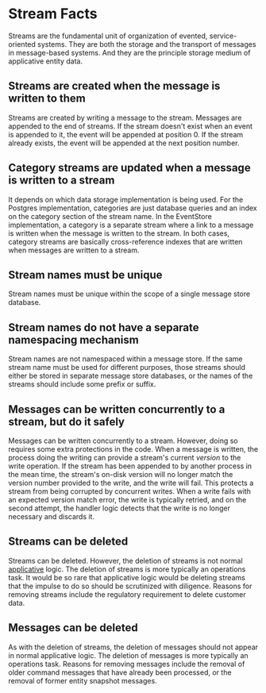 # Stream Facts

Streams are the fundamental unit of organization of evented, service-oriented systems. They are both the storage and the transport of messages in message-based systems. And they are the principle storage medium of applicative entity data.

## Streams are created when the message is written to them

Streams are created by writing a message to the stream. Messages are appended to the end of streams. If the stream doesn't exist when an event is appended to it, the event will be appended at position 0. If the stream already exists, the event will be appended at the next position number.

## Category streams are updated when a message is written to a stream

It depends on which data storage implementation is being used. For the Postgres implementation, categories are just database queries and an index on the category section of the stream name. In the EventStore implementation, a category is a separate stream where a link to a message is written when the message is written to the stream. In both cases, category streams are basically cross-reference indexes that are written when messages are written to a stream.

## Stream names must be unique

Stream names must be unique within the scope of a single message store database.

## Stream names do not have a separate namespacing mechanism

Stream names are not namespaced within a message store. If the same stream name must be used for different purposes, those streams should either be stored in separate message store databases, or the names of the streams should include some prefix or suffix.

## Messages can be written concurrently to a stream, but do it safely

Messages can be written concurrently to a stream. However, doing so requires some extra protections in the code. When a message is written, the process doing the writing can provide a stream's current _version_ to the write operation. If the stream has been appended to by another process in the mean time, the stream's on-disk version will no longer match the version number provided to the write, and the write will fail. This protects a stream from being corrupted by concurrent writes. When a write fails with an expected version match error, the write is typically retried, and on the second attempt, the handler logic detects that the write is no longer necessary and discards it.

## Streams can be deleted

Streams can be deleted. However, the deletion of streams is not normal [applicative](/glossary.md#applicative) logic. The deletion of streams is more typically an operations task. It would be so rare that applicative logic would be deleting streams that the impulse to do so should be scrutinized with diligence. Reasons for removing streams include the regulatory requirement to delete customer data.

## Messages can be deleted

As with the deletion of streams, the deletion of messages should not appear in normal applicative logic. The deletion of messages is more typically an operations task. Reasons for removing messages include the removal of older command messages that have already been processed, or the removal of former entity snapshot messages.
